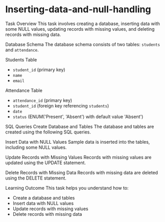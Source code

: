 # Inserting-data-and-null-handling

Task Overview
This task involves creating a database, inserting data with some NULL values, updating records with missing values, and deleting records with missing data.

Database Schema
The database schema consists of two tables: `students` and `attendance`.

Students Table
- `student_id` (primary key)
- `name`
- `email`

Attendance Table
- `attendance_id` (primary key)
- `student_id` (foreign key referencing `students`)
- `date`
- `status` (ENUM('Present', 'Absent') with default value 'Absent')

SQL Queries
Create Database and Tables
The database and tables are created using the following SQL queries.

Insert Data with NULL Values
Sample data is inserted into the tables, including some NULL values.

Update Records with Missing Values
Records with missing values are updated using the UPDATE statement.

Delete Records with Missing Data
Records with missing data are deleted using the DELETE statement.

Learning Outcome
This task helps you understand how to:

- Create a database and tables
- Insert data with NULL values
- Update records with missing values
- Delete records with missing data
